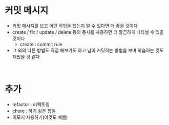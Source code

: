 # 커밋 메시지
* 커밋 메시지를 보고 어떤 작업을 했는지 알 수 있다면 더 좋을 것이다
* create / fix / update / delete 등의 동사를 사용하면 더 깔끔하게 나타낼 수 있을 것이다
  * create : commit rule
* 그 외의 다른 방법도 직접 해보기도 하고 남이 커밋하는 방법을 보며 학습하는 것도 재밌을 것 같다

<br>

# 추가
* refactor : 리펙토링
* chore : 하기 싫은 잡일
* 이모지 사용하기(이것도 예쁨)